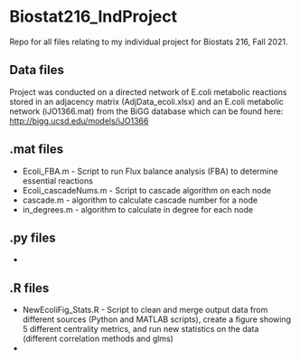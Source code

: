 # Biostat216_IndProject
Repo for all files relating to my individual project for Biostats 216, Fall 2021.

## Data files
Project was conducted on a directed network of E.coli metabolic reactions stored in an adjacency matrix (AdjData_ecoli.xlsx) and an E.coli metabolic network (iJO1366.mat) from the BiGG database which can be found here: http://bigg.ucsd.edu/models/iJO1366

## .mat files
  - Ecoli_FBA.m - Script to run Flux balance analysis (FBA) to determine essential reactions
  - Ecoli_cascadeNums.m - Script to cascade algorithm on each node
  - cascade.m - algorithm to calculate cascade number for a node
  - in_degrees.m - algorithm to calculate in degree for each node

## .py files
   - 

## .R files
   - NewEcoliFig_Stats.R - Script to clean and merge output data from different sources (Python and MATLAB scripts), create a figure showing 5 different centrality metrics, and run new statistics on the data (different correlation methods and glms)
   - 
